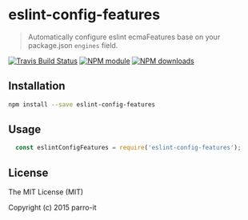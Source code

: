 # eslint-config-features

> Automatically configure eslint ecmaFeatures base on your package.json `engines` field.

[![Travis Build Status](https://img.shields.io/travis/parro-it/eslint-config-features.svg)](http://travis-ci.org/parro-it/eslint-config-features)
[![NPM module](https://img.shields.io/npm/v/eslint-config-features.svg)](https://npmjs.org/package/eslint-config-features)
[![NPM downloads](https://img.shields.io/npm/dt/eslint-config-features.svg)](https://npmjs.org/package/eslint-config-features)

## Installation

```bash
npm install --save eslint-config-features
```

## Usage

```javascript
  const eslintConfigFeatures = require('eslint-config-features');
```

## License

The MIT License (MIT)

Copyright (c) 2015 parro-it
